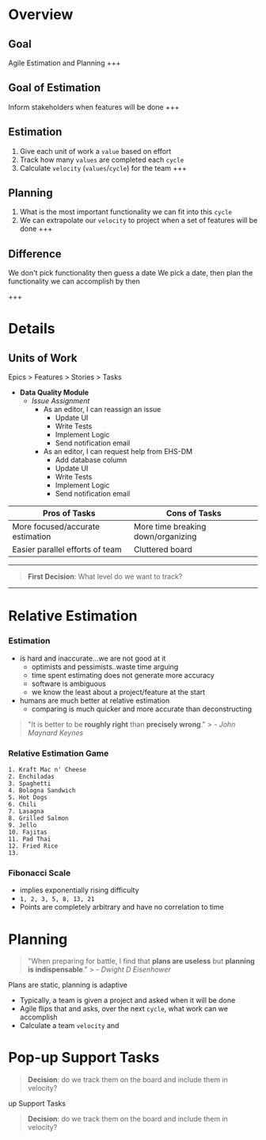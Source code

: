# Overview

## GoalAgile Estimation and Planning
+++
## Goal of Estimation
Inform stakeholders when features will be done
+++
## Estimation
1. Give each unit of work a `value` based on effort
2. Track how many `values` are completed each `cycle`
3. Calculate `velocity` (`values`/`cycle`) for the team
+++
## Planning
1. What is the most important functionality we can fit into this `cycle`
2. We can extrapolate our `velocity` to project when a set of features will be done
+++
## Difference
We don't pick functionality then guess a date
We pick a date, then plan the functionality we can accomplish by then


+++
# Details


## Units of Work
Epics > Features > Stories > Tasks


- **Data Quality Module**
	* *Issue Assignment*
		+ As an editor, I can reassign an issue
			+ Update UI
			+ Write Tests
			+ Implement Logic
			+ Send notification email
		+ As an editor, I can request help from EHS-DM
			+ Add database column
			+ Update UI
			+ Write Tests
			+ Implement Logic
			+ Send notification email






|Pros of Tasks|Cons of Tasks|
|----|----|
|More focused/accurate estimation|More time breaking down/organizing|
|Easier parallel efforts of team|Cluttered board|
---
> **First Decision**: What level do we want to track?
---


# Relative Estimation


### Estimation
- is hard and inaccurate...we are not good at it
	- optimists and pessimists..waste time arguing
	- time spent estimating does not generate more accuracy
	- software is ambiguous
	- we know the least about a project/feature at the start
- humans are much better at relative estimation
	- comparing is much quicker and more accurate than deconstructing


> "It is better to be **roughly right** than **precisely wrong**."
	> *- John Maynard Keynes*


### Relative Estimation Game
```
1. Kraft Mac n' Cheese
2. Enchiladas
3. Spaghetti
4. Bologna Sandwich
5. Hot Dogs
6. Chili
7. Lasagna
8. Grilled Salmon
9. Jello
10. Fajitas
11. Pad Thai
12. Fried Rice
13.   
```


### Fibonacci Scale
- implies exponentially rising difficulty
- `1, 2, 3, 5, 8, 13, 21`
- Points are completely arbitrary and have no correlation to time


# Planning
> "When preparing for battle, I find that **plans are useless** but **planning is indispensable**."
	> *- Dwight D Eisenhower*


Plans are static, planning is adaptive
	
- Typically, a team is given a project and asked when it will be done
- Agile flips that and asks, over the next `cycle`, what work can we accomplish
- Calculate a team `velocity` and 


# Pop-up Support Tasks
> **Decision**: do we track them on the board and include them in velocity?


up Support Tasks
> **Decision**: do we track them on the board and include them in velocity?




<!--stackedit_data:
eyJoaXN0b3J5IjpbMTcxMTczMjEyMl19
-->